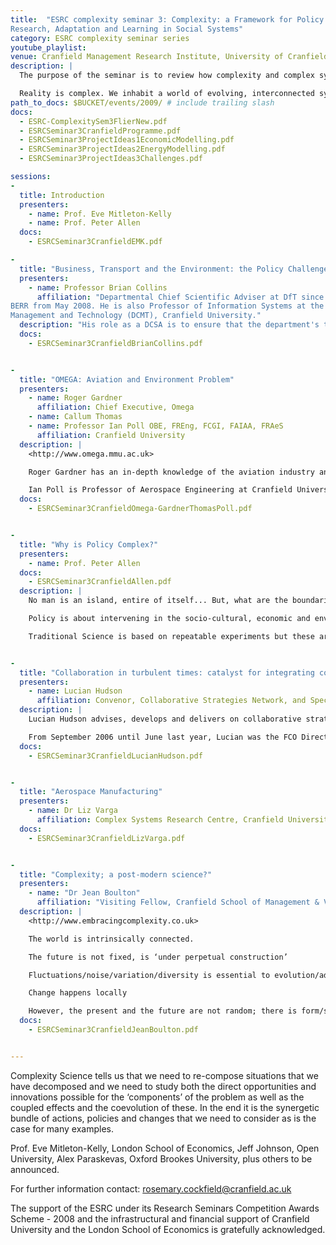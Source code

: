 ```yaml
---
title:  "ESRC complexity seminar 3: Complexity: a Framework for Policy and Decision Support:
Research, Adaptation and Learning in Social Systems"
category: ESRC complexity seminar series
youtube_playlist: 
venue: Cranfield Management Research Institute, University of Cranfield
description: |
  The purpose of the seminar is to review how complexity and complex systems thinking and modelling can provide a framework for policy and investment decisions. The OMEGA project concerning aviation and environment policy will be used as an example.

  Reality is complex. We inhabit a world of evolving, interconnected systems, structures and organizations which both affect and form us and are shaped and changed by us. In order to respond to threats and opportunities of this situation we must seek a basis upon which to build better policies and decisions. This requires us first to break a problem into its constituent elements, and to consider the underlying structures, mechanisms and technological possibilities that characterize them. It allows us to consider possible interventions and policies that may be applied to the different components of the whole problem separately, and then most importantly it forces us to return to the overall problem, and consider the collective, integrated behaviour of the whole system. Usually it is simply assumed that improving subsystems will automatically improve the whole system. However, a complex systems models tells us to consider the interactions between the components and the possible technological changes, policies and actions that might be taken, providing real information about the trade-offs involved in particular policy and investment choices. This provides a balanced and transparent way to examine problem, making it more difficult for lobbying and hidden interests to shape them. The basis for this societal collaboration must be models that attempt to bring together expert opinion and knowledge within different disciplines and technical specialities, and synthesize them into some holistic, collective outcomes that can genuinely help policy and decision makers. The establishment and provision of such tools has been my aim since around 1975. Peter M Allen
path_to_docs: $BUCKET/events/2009/ # include trailing slash
docs:
  - ESRC-ComplexitySem3FlierNew.pdf
  - ESRCSeminar3CranfieldProgramme.pdf
  - ESRCSeminar3ProjectIdeas1EconomicModelling.pdf
  - ESRCSeminar3ProjectIdeas2EnergyModelling.pdf
  - ESRCSeminar3ProjectIdeas3Challenges.pdf

sessions:
-
  title: Introduction
  presenters:
    - name: Prof. Eve Mitleton-Kelly
    - name: Prof. Peter Allen
  docs:
    - ESRCSeminar3CranfieldEMK.pdf

- 
  title: "Business, Transport and the Environment: the Policy Challenge"
  presenters: 
    - name: Professor Brian Collins
      affiliation: "Departmental Chief Scientific Adviser at DfT since October 2006 and at
BERR from May 2008. He is also Professor of Information Systems at the Defence College of
Management and Technology (DCMT), Cranfield University."
  description: "His role as a DCSA is to ensure that the department's technological activities are well directed and that where appropriate policy is based on good science and engineering. He advises CSIA and IPS on Security and Technology matters. He was Chief Scientist and Technical Director at GCHQ and Deputy Director at RSRE. He is a Fellow of IET, BCS, IOP and RSA. His early career was in the scientific civil service culminating as Chief Scientist at the Government Communication Headquarters. He then worked in the private sector at KPMG, Welcome Trust and finally as Chief Information Officer for Clifford Chance. Brian has been an adviser to several Government Departments particularly on information assurance and has been Vice President of the British Computer Society, Chair of the BCS Security Forum Strategic Panel, as well as Vice President of the Institute of Electrical Engineers."
  docs:
    - ESRCSeminar3CranfieldBrianCollins.pdf


- 
  title: "OMEGA: Aviation and Environment Problem"
  presenters: 
    - name: Roger Gardner
      affiliation: Chief Executive, Omega
    - name: Callum Thomas
    - name: Professor Ian Poll OBE, FREng, FCGI, FAIAA, FRAeS
      affiliation: Cranfield University
  description: |
    <http://www.omega.mmu.ac.uk>

    Roger Gardner has an in-depth knowledge of the aviation industry and of aviation environmental research, developed over 20 years as a senior aviation executive. He has extensive experience in managing and delivering strategic and complex policy programmes. Roger began his career in the aviation industry at the Aviation Directorate in the Department for Transport, Local Government and the Regions, where he was responsible for developing and implementing policy on the limitation of aircraft noise and emissions. He represented the UK in the International Civil Aviation Organisation, advising senior management and ministers. He went on to work in the Propulsion Department at the Defence Evaluation Research Agency, advising the Government on aircraft emissions issues, and was principal environmental affairs manager in the Air Systems Combustion Group at QinetiQ, the leading international defence and security technology company. In 2002, Roger became head of air quality and environmental technology at the Department of Transport’s Aviation Directorate. He became chief executive of Omega when the partnership was established in January 2007.

    Ian Poll is Professor of Aerospace Engineering at Cranfield University and the Technical and Business Development Director of Cranfield Aerospace, a wholly owned subsidiary of Cranfield University. He founded Cranfield Aerospace in 1997 as the commercial arm of the College of Aeronautics and he has served as both Chairman and Managing Director. Ian was head of the College of Aeronautics from 1995 until 2001 and then served for a further three years as Director of the pan University Cranfield College of Aeronautics. The author of over 100 journal and conference papers on aerospace related topics, he has served on a number of Government committees. Ian was the 74th President of the Royal Aeronautical Society in 2001 and, in 2002, he was awarded the OBE in recognition of his services to the Cranfield College of Aeronautics. He was elected to the Council of the Royal Academy of Engineering in 2004 and, in 2008, he became President of the International Council of the Aeronautical Sciences.
  docs:
    - ESRCSeminar3CranfieldOmega-GardnerThomasPoll.pdf


-
  title: "Why is Policy Complex?"
  presenters:
    - name: Prof. Peter Allen
  docs:
    - ESRCSeminar3CranfieldAllen.pdf
  description: |
    No man is an island, entire of itself... But, what are the boundaries? Whose interests does the problem span?

    Policy is about intervening in the socio-cultural, economic and environmental system to achieve some aim. However, this contains many people - some participants, some stakeholders, some victims. Most will find ways of adapting and responding. Need models that capture responses.

    Traditional Science is based on repeatable experiments but these are NOT repeatable experiments. They are experiments however and MODELLING is even more important if we are improve our understanding and judgement.


- 
  title: "Collaboration in turbulent times: catalyst for integrating complexity and simplicity?"
  presenters: 
    - name: Lucian Hudson
      affiliation: Convenor, Collaborative Strategies Network, and Special Assignment for HMG on collaboration and partnership
  description: |
    Lucian Hudson advises, develops and delivers on collaborative strategies to help organizations to deliver social change through partnerships. He is a senior communications and change director with experience of working in government, broadcasting and commercial sectors, and convenes a collaborative strategies network bringing together advisers and practitioners in private, public and voluntary sectors. Now back at the Ministry of Justice, he is implementing the findings of the report that he produced for the FCO on what makes for effective partnership and collaboration, especially between governments, business and nongovernment organisations (NGOs). He has worked closely with ambassadors in 25 countries, and involved more than 100 organizations globally, including 20 governments, and 10 international institutions, including UN, EU, NATO and the Global Fund.

    From September 2006 until June last year, Lucian was the FCO Director of Communication. He created and led for the first time in the FCO’s history a single communication directorate, and a global network of 200 communicators. This drew together strategic communication, public diplomacy, media, internal communication and stakeholder engagement. He led the first change programme to mainstream communication. Previously, Lucian led the UK government’s Media Emergency Forum, and co-chaired a Cabinet Office working group involving government departments, emergency services and media representatives to agree and implement new rules of engagement after 9/11. He was the chief communications adviser to the government's Risk Group, and oversaw implementation of the Freedom of Information Act across government communications. Between 2004 and 2006, he was Director of Communications, DCA (now Ministry of Justice), a member of the National Criminal Justice Board, chaired the department’s crisis management team and led its sustainable development strategy. Between 2001 and 2004, he was Director of Communications and Chief Knowledge Officer at the Department for Environment Food and Rural Affairs (DEFRA). Lucian was seconded to the Ministry of Agriculture, Forestry and Fisheries (MAFF) to run media operations at the height of the foot and mouth crisis in 2001 from his post as the government’s first Director of e-Communications.
  docs:
    - ESRCSeminar3CranfieldLucianHudson.pdf


-
  title: "Aerospace Manufacturing"
  presenters:
    - name: Dr Liz Varga
      affiliation: Complex Systems Research Centre, Cranfield University
  docs:
    - ESRCSeminar3CranfieldLizVarga.pdf    


-
  title: "Complexity; a post-modern science?"
  presenters:
    - name: "Dr Jean Boulton"
      affiliation: "Visiting Fellow, Cranfield School of Management & Visiting Lecturer, Bath School of Management"
  description: |
    <http://www.embracingcomplexity.co.uk>

    The world is intrinsically connected.

    The future is not fixed, is ‘under perpetual construction’

    Fluctuations/noise/variation/diversity is essential to evolution/adaptability/emergence;

    Change happens locally

    However, the present and the future are not random; there is form/structure/patterning, whose nature depends on history, context, chance and choice – and is not permanent.
  docs:
    - ESRCSeminar3CranfieldJeanBoulton.pdf


---
```


Complexity Science tells us that we need to re-compose situations that we have decomposed and we need to study both the direct opportunities and innovations possible for the ‘components’ of the problem as well as the coupled effects and the coevolution of these. In the end it is the synergetic bundle of actions, policies and changes that we need to consider as is the case for many examples.

Prof. Eve Mitleton-Kelly, London School of Economics, Jeff Johnson, Open University, Alex Paraskevas, Oxford Brookes University, plus others to be announced.

For further information contact: rosemary.cockfield@cranfield.ac.uk

The support of the ESRC under its Research Seminars Competition Awards Scheme - 2008 and the infrastructural and financial support of Cranfield University and the London School of Economics is gratefully acknowledged.
